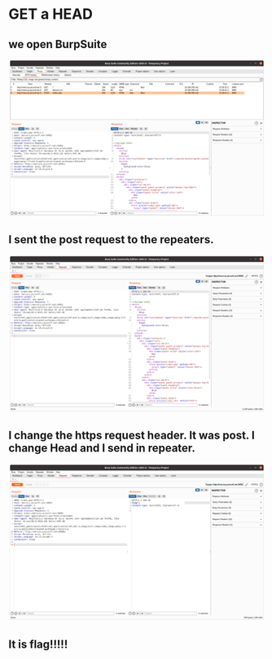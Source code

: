 # GET a HEAD

## we open BurpSuite 

![Getting Started](section1)


## I sent the post request to the repeaters.


![Getting Started](section2)

## I change the https request header. It was post. I change Head and I send in repeater.


![Getting Started](section3)

## It is flag!!!!!
